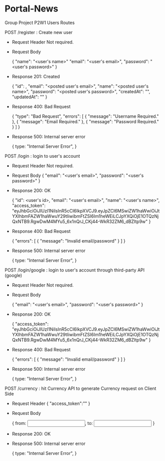 # Portal-News
Group Project P2W1
Users Routes

POST /register : Create new user

- Request Header
    Not required.

- Request Body

    {
        "name": "<user's name>"
        "email": "<user's email>",
        "password": "<user's password>"
    }

- Response 201: Created

    {
        "id": <given id by system>,
        "email": "<posted user's email>",
        "name": "<posted user's name>",
        "password": "<posted user's password>",
        "createdAt": "<date given by system>",
        "updatedAt": "<date given by system>"
    }

- Response 400: Bad Request

    {
        "type": "Bad Request",
        "errors": [
            {
                "message": "Username Required."
            },
            {
                "message": "Email Required."
            },
            {
                "message": "Password Required."
            }
        ]
    }

- Response 500: Internal server error

    {
        type: "Internal Server Error", <show error>
    }

POST /login : login to user's account

- Request Header
    Not required.

- Request Body
    {
        "email": "<user's email>",
        "password": "<user's password>"
    }

- Response 200: OK

    {
        "id": <user's id>,
        "email": "<user's email>",
        "name": "<user's name>",
        "access_token": "eyJhbGciOiJIUzI1NiIsInR5cCI6IkpXVCJ9.eyJpZCI6MSwiZW1haWwiOiJtYXlhbmFAZW1haWwuY29tIiwibmFtZSI6Im1heWEiLCJpYXQiOjE1OTQzNjQxNTB9.RgwDwM4MYu5_6x1nQrJ_CKj44-WkR32ZM6_dBZItp9w"
    }

- Response 400: Bad Request

    {
        "errors": [
                    {
                        "message": "Invalid email/password"
                    }
                ]
    }

- Response 500: Internal server error

    {
        type: "Internal Server Error", <show error>
    }

POST /login/google : login to user's account through third-party API (google)

- Request Header
    Not required.

- Request Body

    {
        "email": "<user's email>",
        "password": "<user's password>"
    }

- Response 200: OK

    {
        "access_token": "eyJhbGciOiJIUzI1NiIsInR5cCI6IkpXVCJ9.eyJpZCI6MSwiZW1haWwiOiJtYXlhbmFAZW1haWwuY29tIiwibmFtZSI6Im1heWEiLCJpYXQiOjE1OTQzNjQxNTB9.RgwDwM4MYu5_6x1nQrJ_CKj44-WkR32ZM6_dBZItp9w"
    }

- Response 400: Bad Request

    {
        "errors": [
                    {
                        "message": "Invalid email/password"
                    }
                ]
    }

- Response 500: Internal server error

    {
        type: "Internal Server Error", <show error>
    }


POST /currency : hit Currency API to generate Currency request on Client Side

- Request Header
    {
        "access_token":"<access token>"
    }

- Request Body

    {
        from: <input Initial currency>,
        to: <input Comparison currency>
    }

- Response 200: OK

    <Currency result>

- Response 500: Internal server error

    {
        type: "Internal Server Error", <show error>
    }